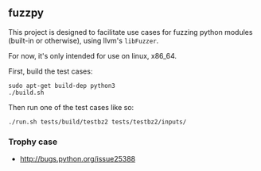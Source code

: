 
## fuzzpy
This project is designed to facilitate use cases for fuzzing
python modules (built-in or otherwise), using llvm's `libFuzzer`.

For now, it's only intended for use on linux, x86_64.  

First, build the test cases:

    sudo apt-get build-dep python3
    ./build.sh

Then run one of the test cases like so:

    ./run.sh tests/build/testbz2 tests/testbz2/inputs/


### Trophy case
* http://bugs.python.org/issue25388
